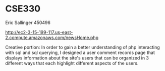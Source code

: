 # CSE330
Eric Sallinger
450496

http://ec2-3-15-199-117.us-east-2.compute.amazonaws.com/newsHome.php

Creative portion:
In order to gain a better understanding of php interacting with sql and sql querying, I designed a user comment records page that displays information about the site's users that can be organized in 3 different ways that each highlight different aspects of the users.



